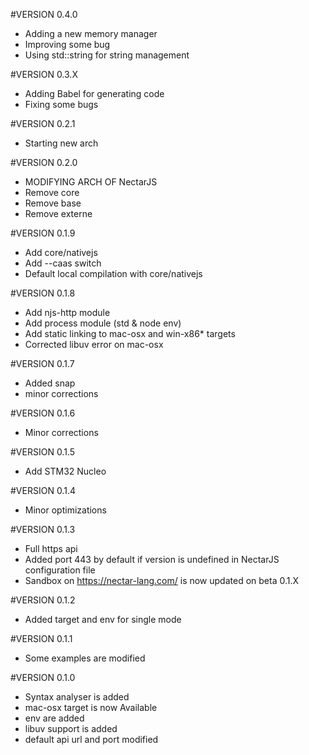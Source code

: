 #VERSION 0.4.0
* Adding a new memory manager
* Improving some bug 
* Using std::string for string management

#VERSION 0.3.X
* Adding Babel for generating code
* Fixing some bugs

#VERSION 0.2.1
* Starting new arch

#VERSION 0.2.0
* MODIFYING ARCH OF NectarJS
* Remove core
* Remove base
* Remove externe

#VERSION 0.1.9
* Add core/nativejs
* Add --caas switch
* Default local compilation with core/nativejs

#VERSION 0.1.8
* Add njs-http module
* Add process module (std & node env)
* Add static linking to mac-osx and win-x86* targets
* Corrected libuv error on mac-osx

#VERSION 0.1.7
* Added snap
* minor corrections

#VERSION 0.1.6
* Minor corrections

#VERSION 0.1.5
* Add STM32 Nucleo

#VERSION 0.1.4
* Minor optimizations

#VERSION 0.1.3
* Full https api
* Added port 443 by default if version is undefined in NectarJS configuration file
* Sandbox on https://nectar-lang.com/ is now updated on beta 0.1.X

#VERSION 0.1.2
* Added target and env for single mode

#VERSION 0.1.1
* Some examples are modified

#VERSION 0.1.0
* Syntax analyser is added
* mac-osx target is now Available
* env are added
* libuv support is added
* default api url and port modified
